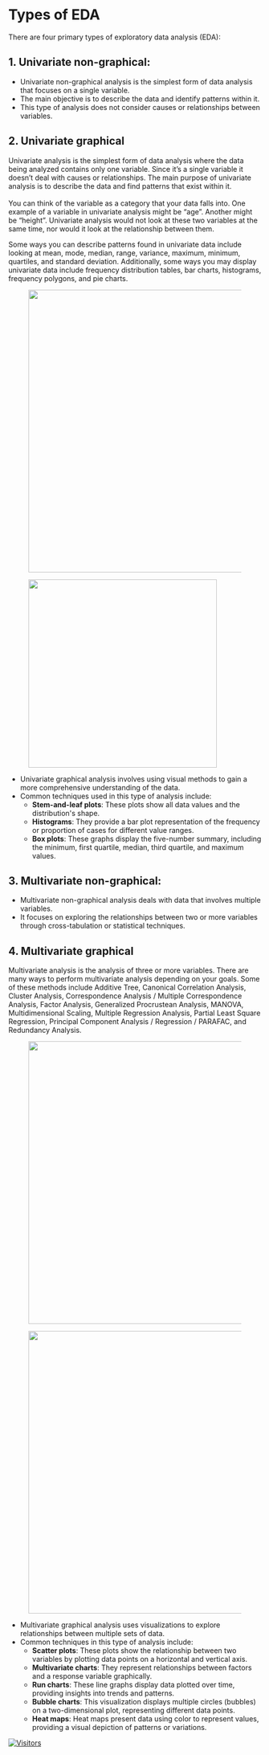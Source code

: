 # Types of EDA

There are four primary types of exploratory data analysis (EDA):

## **1. Univariate non-graphical**:

* Univariate non-graphical analysis is the simplest form of data analysis that focuses on a single variable.
* The main objective is to describe the data and identify patterns within it.
* This type of analysis does not consider causes or relationships between variables.

## **2. Univariate graphical**

Univariate analysis is the simplest form of data analysis where the data being analyzed contains only one variable. Since it’s a single variable it doesn’t deal with causes or relationships. The main purpose of univariate analysis is to describe the data and find patterns that exist within it.\
\
You can think of the variable as a category that your data falls into. One example of a variable in univariate analysis might be “age”. Another might be “height”. Univariate analysis would not look at these two variables at the same time, nor would it look at the relationship between them.

Some ways you can describe patterns found in univariate data include looking at mean, mode, median, range, variance, maximum, minimum, quartiles, and standard deviation. Additionally, some ways you may display univariate data include frequency distribution tables, bar charts, histograms, frequency polygons, and pie charts.

<figure><img src="https://miro.medium.com/v2/resize:fit:1400/1*TxtToY178_uMsmzKfFA6BQ.png" alt="" width="563"><figcaption></figcaption></figure>

<figure><img src="https://miro.medium.com/v2/resize:fit:780/1*D0T0VsBrO_dOKmicEC7sVQ.png" alt="" width="375"><figcaption></figcaption></figure>

* Univariate graphical analysis involves using visual methods to gain a more comprehensive understanding of the data.
* Common techniques used in this type of analysis include:
  * **Stem-and-leaf plots**: These plots show all data values and the distribution's shape.
  * **Histograms**: They provide a bar plot representation of the frequency or proportion of cases for different value ranges.
  * **Box plots**: These graphs display the five-number summary, including the minimum, first quartile, median, third quartile, and maximum values.

## **3. Multivariate non-graphical**:

* Multivariate non-graphical analysis deals with data that involves multiple variables.
* It focuses on exploring the relationships between two or more variables through cross-tabulation or statistical techniques.

## **4. Multivariate graphical**

Multivariate analysis is the analysis of three or more variables. There are many ways to perform multivariate analysis depending on your goals. Some of these methods include Additive Tree, Canonical Correlation Analysis, Cluster Analysis, Correspondence Analysis / Multiple Correspondence Analysis, Factor Analysis, Generalized Procrustean Analysis, MANOVA, Multidimensional Scaling, Multiple Regression Analysis, Partial Least Square Regression, Principal Component Analysis / Regression / PARAFAC, and Redundancy Analysis.

<figure><img src="https://miro.medium.com/v2/resize:fit:1400/1*0HjS6q5Y8mIK2QLnajHYBQ.png" alt="" width="563"><figcaption></figcaption></figure>

<figure><img src="https://miro.medium.com/v2/resize:fit:1400/1*j0ocmoO1Q_C07IKysxJJLw.png" alt="" width="563"><figcaption></figcaption></figure>

* Multivariate graphical analysis uses visualizations to explore relationships between multiple sets of data.
* Common techniques in this type of analysis include:
  * **Scatter plots**: These plots show the relationship between two variables by plotting data points on a horizontal and vertical axis.
  * **Multivariate charts**: They represent relationships between factors and a response variable graphically.
  * **Run charts**: These line graphs display data plotted over time, providing insights into trends and patterns.
  * **Bubble charts**: This visualization displays multiple circles (bubbles) on a two-dimensional plot, representing different data points.
  * **Heat maps**: Heat maps present data using color to represent values, providing a visual depiction of patterns or variations.

[![Visitors](https://api.visitorbadge.io/api/visitors?path=https%3A%2F%2Fgithub.com%2Fdrshahizan\&labelColor=%23697689\&countColor=%23555555\&style=plastic)](https://visitorbadge.io/status?path=https%3A%2F%2Fgithub.com%2Fdrshahizan)
